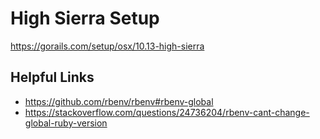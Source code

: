 # High Sierra Setup

https://gorails.com/setup/osx/10.13-high-sierra

## Helpful Links

- https://github.com/rbenv/rbenv#rbenv-global
- https://stackoverflow.com/questions/24736204/rbenv-cant-change-global-ruby-version
